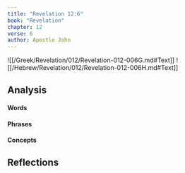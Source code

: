 ```yaml
---
title: "Revelation 12:6"
book: "Revelation"
chapter: 12
verse: 6
author: Apostle John
---
```

![[/Greek/Revelation/012/Revelation-012-006G.md#Text]]
![[/Hebrew/Revelation/012/Revelation-012-006H.md#Text]]

## Analysis

#### Words

#### Phrases

#### Concepts

## Reflections
